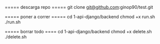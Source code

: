 ===== descarga repo =====
git clone git@github.com:ginop90/test.git

===== poner a correr =====
cd 1-api-django/backend
chmod +x run.sh
./run.sh

===== borrar todo ====
cd 1-api-django/backend
chmod +x delete.sh
./delete.sh
